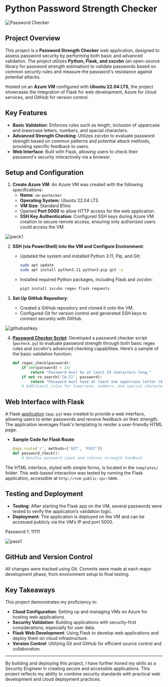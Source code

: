 # Python Password Strength Checker
![Password Checker](https://i.imgur.com/o0KgQwF.jpg)

## Project Overview
This project is a **Password Strength Checker** web application, designed to assess password security by performing both basic and advanced validation. The project utilizes **Python, Flask, and zxcvbn** (an open-source library for password strength estimation) to validate passwords based on common security rules and measure the password's resistance against potential attacks. 

Hosted on an **Azure VM** configured with **Ubuntu 22.04 LTS**, the project showcases the integration of Flask for web development, Azure for cloud services, and GitHub for version control.

## Key Features
- **Basic Validation**: Enforces rules such as length, inclusion of uppercase and lowercase letters, numbers, and special characters.
- **Advanced Strength Checking**: Utilizes zxcvbn to evaluate password strength based on common patterns and potential attack methods, providing specific feedback to users.
- **Web Interface**: Built with Flask, allowing users to check their password's security interactively via a browser.

## Setup and Configuration
1. **Create Azure VM**: An Azure VM was created with the following specifications:
    - **Name**: `vm-pwchecker`
    - **Operating System**: Ubuntu 22.04 LTS
    - **VM Size**: Standard B1ms
    - Opened **Port 5000** to allow HTTP access for the web application.
    - **SSH Key Authentication**: Configured SSH keys during Azure VM creation to secure remote access, ensuring only authorized users could access the VM.

![pwck1](https://i.imgur.com/zU7XEPl.jpg)

2. **SSH (via PowerShell) into the VM and Configure Environment**:
    - Updated the system and installed Python 3.11, Pip, and Git:
      ```bash
      sudo apt update
      sudo apt install python3.11 python3-pip git -y
      ```
    - Installed required Python packages, including Flask and zxcvbn:
      ```bash
      pip3 install zxcvbn regex flask requests
      ```

3. **Set Up GitHub Repository**:
    - Created a GitHub repository and cloned it onto the VM.
    - Configured Git for version control and generated SSH keys to connect securely with GitHub.

![githubsshkey](https://i.imgur.com/kOyNKsx.jpg)

4. [**Password Checker Script**](https://github.com/marvioncriddle/pw-checker-app/blob/main/pwcheck.py): Developed a password checker script (`pwcheck.py`) to evaluate password strength through both basic regex rules and zxcvbn's advanced checking capabilities. Here’s a sample of the basic validation function:
    ```python
    def regex_check(password):
        if len(password) < 24:
            return "Password must be at least 24 characters long."
        if not re.search("[A-Z]", password):
            return "Password must have at least one uppercase letter (A-Z)."
        # Additional rules for lowercase, numbers, and special characters
    ```

## Web Interface with Flask
A Flask [application](https://github.com/marvioncriddle/pw-checker-app/blob/main/app.py) (`app.py`) was created to provide a web interface, allowing users to enter passwords and receive feedback on their strength. The application leverages Flask's templating to render a user-friendly HTML page.

- **Sample Code for Flask Route**:
    ```python
    @app.route('/', methods=['GET', 'POST'])
    def password_check():
        # Handles password input and returns strength feedback
    ```

The HTML interface, styled with simple forms, is located in the `templates/` folder. This web-based interaction was tested by running the Flask application, accessible at `http://<vm-public-ip>:5000`.

## Testing and Deployment
- **Testing**: After starting the Flask app on the VM, several passwords were tested to verify the application’s validation logic. 
- **Deployment**: The application is deployed on the VM and can be accessed publicly via the VM’s IP and port 5000.

Password 1:  11111

![pass1](https://i.imgur.com/E3qVSfD.jpg)

## GitHub and Version Control
All changes were tracked using Git. Commits were made at each major development phase, from environment setup to final testing. 

## Key Takeaways
This project demonstrates my proficiency in:
- **Cloud Configuration**: Setting up and managing VMs on Azure for hosting web applications.
- **Security Validation**: Building applications with security-first considerations, especially for user data.
- **Flask Web Development**: Using Flask to develop web applications and deploy them on cloud infrastructure.
- **Version Control**: Utilizing Git and GitHub for efficient source control and collaboration.

---

By building and deploying this project, I have further honed my skills as a Security Engineer in creating secure and accessible applications. This project reflects my ability to combine security standards with practical web development and cloud deployment practices.

